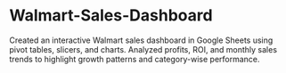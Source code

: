 # Walmart-Sales-Dashboard
Created an interactive Walmart sales dashboard in Google Sheets using pivot tables, slicers, and charts. Analyzed profits, ROI, and monthly sales trends to highlight growth patterns and category-wise performance.
